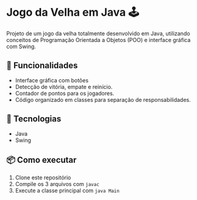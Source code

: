 # Jogo da Velha em Java 🕹️

Projeto de um jogo da velha totalmente desenvolvido em Java, utilizando conceitos de Programação Orientada a Objetos (POO) e interface gráfica com Swing.

## 🧠 Funcionalidades
- Interface gráfica com botões
- Detecção de vitória, empate e reinício.
- Contador de pontos para os jogadores.
- Código organizado em classes para separação de responsabilidades.

## 🚀 Tecnologias
- Java
- Swing

## 📦 Como executar
1. Clone este repositório
2. Compile os 3 arquivos com `javac`
3. Execute a classe principal com `java Main`

